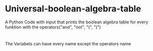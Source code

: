 # Universal-boolean-algebra-table
A Python Code with input that prints the boolean algebra table for every funktion with the operators("and", "not", "(", ")")
#
The Variabels can have every name except the operators name
